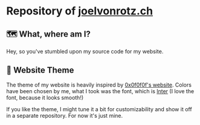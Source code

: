 # Repository of [joelvonrotz.ch](https://joelvonrotz.ch)

## 🗺 What, where am I?

Hey, so you've stumbled upon my source code for my website.

## 🎨 Website Theme

The theme of my website is heavily inspired by [0x0f0f0f's website]([https://link](https://0x0f0f0f.github.io/)). Colors have been chosen by me, what I took was the font, which is [Inter](https://rsms.me/inter/) (I love the font, because it looks smooth!)

If you like the theme, I might tune it a bit for customizability and show it off in a separate repository. For now it's just mine.
